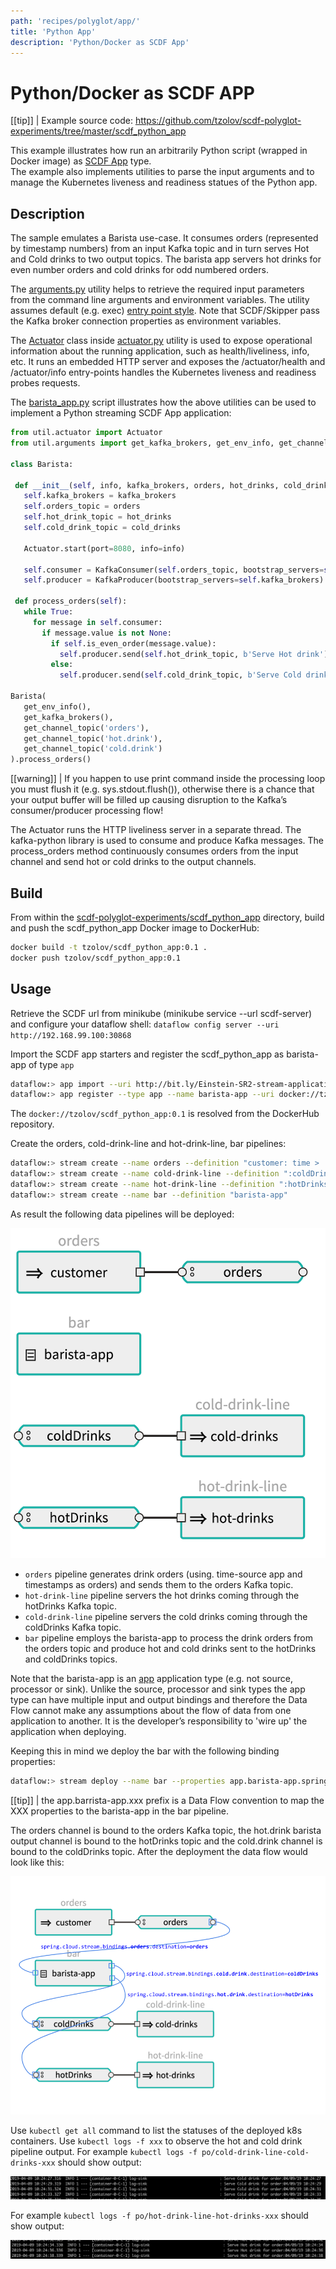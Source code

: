```yaml
---
path: 'recipes/polyglot/app/'
title: 'Python App'
description: 'Python/Docker as SCDF App'
---
```


# Python/Docker as SCDF APP

[[tip]]
| Example source code: https://github.com/tzolov/scdf-polyglot-experiments/tree/master/scdf_python_app

This example illustrates how run an arbitrarily Python script (wrapped in Docker image) as [SCDF App](http://docs.spring.io/spring-cloud-dataflow/docs/2.1.0.BUILD-SNAPSHOT/reference/htmlsingle/#spring-cloud-dataflow-stream-app-dsl) type.  
The example also implements utilities to parse the input arguments and to manage the Kubernetes liveness and readiness statues of the Python app.

## Description

The sample emulates a Barista use-case. It consumes orders (represented by timestamp numbers) from an input Kafka topic and in turn serves Hot and Cold drinks to two output topics. The barista app servers hot drinks for even number orders and cold drinks for odd numbered orders.

The [arguments.py](https://github.com/tzolov/scdf-polyglot-experiments/blob/master/scdf_python_app/util/arguments.py) utility helps to retrieve the required input parameters from the command line arguments and environment variables. The utility assumes default (e.g. exec) [entry point style](http://docs.spring.io/spring-cloud-dataflow/docs/2.1.0.BUILD-SNAPSHOT/reference/htmlsingle/#_entry_point_style_2). Note that SCDF/Skipper pass the Kafka broker connection properties as environment variables.

The [Actuator](https://github.com/tzolov/scdf-polyglot-experiments/blob/master/scdf_python_app/util/actuator.py#L7) class inside [actuator.py](https://github.com/tzolov/scdf-polyglot-experiments/blob/master/scdf_python_app/util/actuator.py) utility is used to expose operational information about the running application, such as health/liveliness, info, etc. It runs an embedded HTTP server and exposes the /actuator/health and /actuator/info entry-points handles the Kubernetes liveness and readiness probes requests.

The [barista_app.py](https://github.com/tzolov/scdf-polyglot-experiments/blob/master/scdf_python_app/barista_app.py) script illustrates how the above utilities can be used to implement a Python streaming SCDF App application:

```python
from util.actuator import Actuator
from util.arguments import get_kafka_brokers, get_env_info, get_channel_topic

class Barista:

 def __init__(self, info, kafka_brokers, orders, hot_drinks, cold_drinks):
   self.kafka_brokers = kafka_brokers
   self.orders_topic = orders
   self.hot_drink_topic = hot_drinks
   self.cold_drink_topic = cold_drinks

   Actuator.start(port=8080, info=info)

   self.consumer = KafkaConsumer(self.orders_topic, bootstrap_servers=self.kafka_brokers)
   self.producer = KafkaProducer(bootstrap_servers=self.kafka_brokers)

 def process_orders(self):
   while True:
     for message in self.consumer:
       if message.value is not None:
         if self.is_even_order(message.value):
           self.producer.send(self.hot_drink_topic, b'Serve Hot drink')
         else:
           self.producer.send(self.cold_drink_topic, b'Serve Cold drink')

Barista(
   get_env_info(),
   get_kafka_brokers(),
   get_channel_topic('orders'),
   get_channel_topic('hot.drink'),
   get_channel_topic('cold.drink')
).process_orders()

```

[[warning]]
| If you happen to use print command inside the processing loop you must flush it (e.g. sys.stdout.flush()), otherwise there is a chance that your output buffer will be filled up causing disruption to the Kafka’s consumer/producer processing flow!

The Actuator runs the HTTP liveliness server in a separate thread. The kafka-python library is used to consume and produce Kafka messages. The process_orders method continuously consumes orders from the input channel and send hot or cold drinks to the output channels.

## Build

From within the [scdf-polyglot-experiments/scdf_python_app](https://github.com/tzolov/scdf-polyglot-experiments/tree/master/scdf_python_app) directory, build and push the scdf_python_app Docker image to DockerHub:

```bash
docker build -t tzolov/scdf_python_app:0.1 .
docker push tzolov/scdf_python_app:0.1
```

## Usage

Retrieve the SCDF url from minikube (minikube service --url scdf-server) and configure your dataflow shell:
`dataflow config server --uri http://192.168.99.100:30868`

Import the SCDF app starters and register the scdf_python_app as barista-app of type `app`

```bash
dataflow:> app import --uri http://bit.ly/Einstein-SR2-stream-applications-kafka-docker
dataflow:> app register --type app --name barista-app --uri docker://tzolov/scdf_python_app:0.1
```

The `docker://tzolov/scdf_python_app:0.1` is resolved from the DockerHub repository.

Create the orders, cold-drink-line and hot-drink-line, bar pipelines:

```bash
dataflow:> stream create --name orders --definition "customer: time > :orders" --deploy
dataflow:> stream create --name cold-drink-line --definition ":coldDrinks > cold-drinks: log" --deploy
dataflow:> stream create --name hot-drink-line --definition ":hotDrinks > hot-drinks: log" --deploy
dataflow:> stream create --name bar --definition "barista-app"
```

As result the following data pipelines will be deployed:

![Barista Applications - Not Wired](images/polyglot-python-app-barista.png)

- `orders` pipeline generates drink orders (using. time-source app and timestamps as orders) and sends them to the orders Kafka topic.
- `hot-drink-line` pipeline servers the hot drinks coming through the hotDrinks Kafka topic.
- `cold-drink-line` pipeline servers the cold drinks coming through the coldDrinks Kafka topic.
- `bar` pipeline employs the barista-app to process the drink orders from the orders topic and produce hot and cold drinks sent to the hotDrinks and coldDrinks topics.

Note that the barista-app is an [app](http://docs.spring.io/spring-cloud-dataflow/docs/2.1.0.BUILD-SNAPSHOT/reference/htmlsingle/#spring-cloud-dataflow-stream-app-dsl) application type (e.g. not source, processor or sink). Unlike the source, processor and sink types the app type can have multiple input and output bindings and therefore the Data Flow cannot make any assumptions about the flow of data from one application to another.
It is the developer’s responsibility to 'wire up' the application when deploying.

Keeping this in mind we deploy the bar with the following binding properties:

```bash
dataflow:> stream deploy --name bar --properties app.barista-app.spring.cloud.stream.bindings.orders.destination=orders,app.barista-app.spring.cloud.stream.bindings.hot.drink.destination=hotDrinks,app.barista-app.spring.cloud.stream.bindings.cold.drink.destination=coldDrinks
```

[[tip]]
| the app.barrista-app.xxx prefix is a Data Flow convention to map the XXX properties to the barista-app in the bar pipeline.

The orders channel is bound to the orders Kafka topic, the hot.drink barista output channel is bound to the hotDrinks topic and the cold.drink channel is bound to the coldDrinks topic. After the deployment the data flow would look like this:

![Barista Applications - Wired](images/polyglot-python-app-barista-wired.png)

Use `kubectl get all` command to list the statuses of the deployed k8s containers. Use `kubectl logs -f xxx` to observe the hot and cold drink pipeline output.
For example `kubectl logs -f po/cold-drink-line-cold-drinks-xxx` should show output:

![Barista -Cold Drink Line Log](images/cold-drink-line-cold-drinks-log.png)

For example `kubectl logs -f po/hot-drink-line-hot-drinks-xxx` should show output:

![Barista - Hot Drink Line Log](images/cold-drink-line-hot-drinks-log.png)
